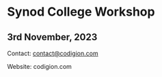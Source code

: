 # Synod College Workshop
## 3rd November, 2023


Contact: contact@codigion.com

Website: codigion.com
